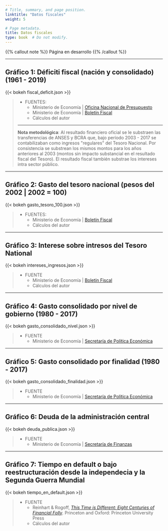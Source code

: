 ```yaml
---
# Title, summary, and page position.
linktitle: "Datos fiscales"
weight: 5

# Page metadata.
title: Datos fiscales
type: book  # Do not modify.
---
```


{{% callout note %}}
Página en desarrollo
{{% /callout %}}

---

## Gráfico 1: Déficiti fiscal (nación y consolidado) (1961 - 2019)

{{< bokeh fiscal_deficit.json >}}

> * FUENTES: 
>   * Ministerio de Economía | [Oficina Nacional de Presupuesto](https://www.economia.gob.ar/onp/documentos/series/Serie1961-2004.pdf) 
>   * Ministerio de Economía | [Boletín Fiscal](https://www.economia.gob.ar/onp/ejecucion/2020)
>   * Cálculos del autor
> ---
> **Nota metodológica**: Al resultado financiero oficial se le substraen las transferencias de ANSES y BCRA que, bajo período 2003 - 2017 se contabilizaban como ingresos "regulares" del Tesoro Nacional. Por consistencia se substrean los mismos montos para los años anteriores al 2003 (montos sin impacto substancial en el resultado fiscal del Tesoro). El resultado fiscal también substrae los intereses intra sector público.

---

## Gráfico 2: Gasto del tesoro nacional (pesos del 2002 | 2002 = 100)

{{< bokeh gasto_tesoro_100.json >}}

> * FUENTES: 
>   * Ministerio de Economía | [Boletín Fiscal](https://www.economia.gob.ar/onp/ejecucion/2020)
>   * Cálculos del autor

---

## Gráfico 3: Interese sobre intresos del Tesoro National

{{< bokeh intereses_ingresos.json >}}

> * FUENTE 
>   * Ministerio de Economía | [Boletín Fiscal](https://www.economia.gob.ar/onp/ejecucion/2020)
>   * Cálculos del autor

---

## Gráfico 4: Gasto consolidado por nivel de gobierno (1980 - 2017)

{{< bokeh gasto_consolidado_nivel.json >}}

> * FUENTE 
>   * Ministerio de Economía | [Secretaría de Política Económica](https://www.argentina.gob.ar/economia/politicaeconomica/macroeconomica/gastopublicoconsolidado)

---

## Gráfico 5: Gasto consolidado por finalidad (1980 - 2017)

{{< bokeh gasto_consolidado_finalidad.json >}}

> * FUENTE 
>   * Ministerio de Economía | [Secretaría de Política Económica](https://www.argentina.gob.ar/economia/politicaeconomica/macroeconomica/gastopublicoconsolidado)

---

## Gráfico 6: Deuda de la administración central

{{< bokeh deuda_publica.json >}}

> * FUENTE 
>   * Ministerio de Economía | [Secretaría de Finanzas](https://www.argentina.gob.ar/economia/finanzas/presentaciongraficadeudapublica)

---

## Gráfico 7: Tiempo en default o bajo reestructuración desde la independecia y la Segunda Guerra Mundial

{{< bokeh tiempo_en_default.json >}}

> * FUENTE 
>   * Reinhart & Rogoff, [*This Time is Different: Eight Centuries of Financial Folly*](https://scholar.harvard.edu/rogoff/time-different%E2%80%94data-files). Princeton and Oxford: Princeton University Press
>   * Cálculos del autor